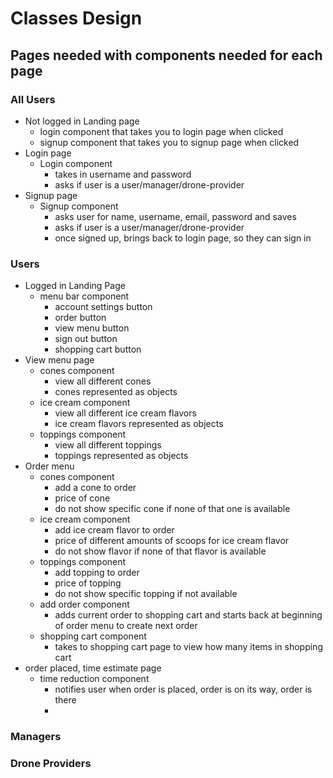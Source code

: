 # Classes Design

## Pages needed with components needed for each page
### All Users
* Not logged in Landing page
  * login component that takes you to login page when clicked
  * signup component that takes you to signup page when clicked
* Login page
  * Login component
    * takes in username and password
    * asks if user is a user/manager/drone-provider
* Signup page
  * Signup component
    * asks user for name, username, email, password and saves
    * asks if user is a user/manager/drone-provider
    * once signed up, brings back to login page, so they can sign in

### Users
* Logged in Landing Page
  * menu bar component
    * account settings button
    * order button
    * view menu button
    * sign out button
    * shopping cart button
* View menu page
  * cones component
    * view all different cones
    * cones represented as objects
  * ice cream component
    * view all different ice cream flavors
    * ice cream flavors represented as objects
  * toppings component
    * view all different toppings
    * toppings represented as objects
* Order menu
  * cones component
    * add a cone to order
    * price of cone
    * do not show specific cone if none of that one is available
  * ice cream component
    * add ice cream flavor to order
    * price of different amounts of scoops for ice cream flavor
    * do not show flavor if none of that flavor is available
  * toppings component
    * add topping to order
    * price of topping
    * do not show specific topping if not available
  * add order component
    * adds current order to shopping cart and starts back at beginning of order menu to create next order
  * shopping cart component
    * takes to shopping cart page to view how many items in shopping cart
* order placed, time estimate page
  * time reduction component
    * notifies user when order is placed, order is on its way, order is there
    * 

### Managers

### Drone Providers